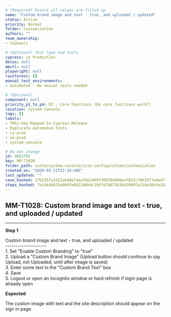 ```yaml
---
# (Required) Ensure all values are filled up
name: "Custom brand image and text - true, and uploaded / updated"
status: Active
priority: Normal
folder: Customization
authors: ""
team_ownership: 
- Channels

# (Optional) Test type and tools
cypress: in Production
detox: null
mmctl: null
playwright: null
rainforest: []
manual_test_environments: 
- Automated - No manual tests needed

# (Optional)
component: null
priority_p1_to_p4: P2 - Core Functions (Do core functions work?)
location: System Console
tags: []
labels: 
- TM4J-Key-Mapped-In-Cypress-Release
- Duplicate-Automated-Tests
- cy-prod
- se-prod
- system-console

# Do not change
id: 4051783
key: MM-T1028
folder_path: suite/system-console/site-configuration/customization
created_on: "2020-01-21T22:18:40Z"
last_updated: ""
case_hashed: 17b3357a3321ab46b7aaafbb2469730976b998eaf832c70b1977a4e4717be3b3c48bcc5afdf7e59ed31606c08d8b640d
steps_hashed: 7a1de4b629a9b4fe8d2106bdc1b5f67b67563b41060fa216e10e5e2b343ff64993699016035ac9edb95e2c03832ea993
---
```


## MM-T1028: Custom brand image and text - true, and uploaded / updated

---

**Step 1**

Custom brand image and text - true, and uploaded / updated\
\--------------------\
1\. Set "Enable Custom Branding" to "true"\
2\. Upload a "Custom Brand Image" (Upload button should continue to say Upload, not Uploaded, until after image is saved)\
3\. Enter some text in the "Custom Brand Text" box\
4\. Save\
5\. Logout or open an incognito window or hard refresh if login page is already open

**Expected**

The custom image with text and the site description should appear on the sign in page.
